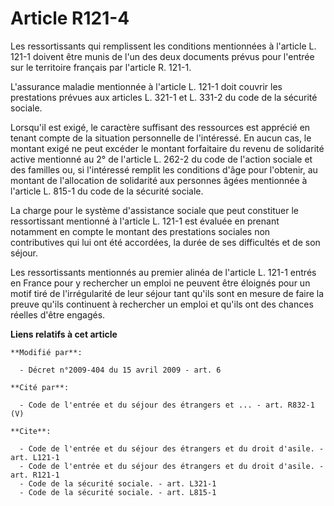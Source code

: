 # Article R121-4

Les ressortissants qui remplissent les conditions mentionnées à l'article L. 121-1 doivent être munis de l'un des deux
documents prévus pour l'entrée sur le territoire français par l'article R. 121-1.

L'assurance maladie mentionnée à l'article L. 121-1 doit couvrir les prestations prévues aux articles L. 321-1 et L. 331-2 du
code de la sécurité sociale. 

Lorsqu'il est exigé, le caractère suffisant des ressources est apprécié en tenant compte de la situation personnelle de
l'intéressé. En aucun cas, le montant exigé ne peut excéder le montant forfaitaire du revenu de solidarité active mentionné
au 2° de l'article L. 262-2 du code de l'action sociale et des familles ou, si l'intéressé remplit les conditions d'âge pour
l'obtenir, au montant de l'allocation de solidarité aux personnes âgées mentionnée à l'article L. 815-1 du code de la
sécurité sociale. 

La charge pour le système d'assistance sociale que peut constituer le ressortissant mentionné à l'article L. 121-1 est
évaluée en prenant notamment en compte le montant des prestations sociales non contributives qui lui ont été accordées, la
durée de ses difficultés et de son séjour. 

Les ressortissants mentionnés au premier alinéa de l'article L. 121-1 entrés en France pour y rechercher un emploi ne peuvent
être éloignés pour un motif tiré de l'irrégularité de leur séjour tant qu'ils sont en mesure de faire la preuve qu'ils
continuent à rechercher un emploi et qu'ils ont des chances réelles d'être engagés.

**Liens relatifs à cet article**

	**Modifié par**:

	  - Décret n°2009-404 du 15 avril 2009 - art. 6

	**Cité par**:

	  - Code de l'entrée et du séjour des étrangers et ... - art. R832-1 (V)

	**Cite**:

	  - Code de l'entrée et du séjour des étrangers et du droit d'asile. - art. L121-1
	  - Code de l'entrée et du séjour des étrangers et du droit d'asile. - art. R121-1
	  - Code de la sécurité sociale. - art. L321-1
	  - Code de la sécurité sociale. - art. L815-1
